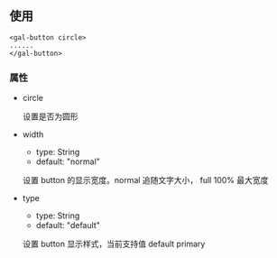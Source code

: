 ## 使用

```
<gal-button circle>
......
</gal-button>
```

### 属性

-   circle

    设置是否为圆形

-   width

    -   type: String
    -   default: "normal"

    设置 button 的显示宽度。normal 追随文字大小， full 100% 最大宽度

-   type

    -   type: String
    -   default: "default"

    设置 button 显示样式，当前支持值 default primary

